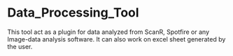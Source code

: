 # Data_Processing_Tool
This tool act as a plugin for data analyzed from ScanR, Spotfire or any Image-data analysis software. It can also work on excel sheet generated by the user.
